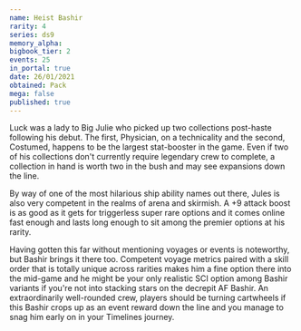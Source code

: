 ```yaml
---
name: Heist Bashir
rarity: 4
series: ds9
memory_alpha:
bigbook_tier: 2
events: 25
in_portal: true
date: 26/01/2021
obtained: Pack
mega: false
published: true
---
```


Luck was a lady to Big Julie who picked up two collections post-haste following his debut. The first, Physician, on a technicality and the second, Costumed, happens to be the largest stat-booster in the game. Even if two of his collections don't currently require legendary crew to complete, a collection in hand is worth two in the bush and may see expansions down the line.

By way of one of the most hilarious ship ability names out there, Jules is also very competent in the realms of arena and skirmish. A +9 attack boost is as good as it gets for triggerless super rare options and it comes online fast enough and lasts long enough to sit among the premier options at his rarity.

Having gotten this far without mentioning voyages or events is noteworthy, but Bashir brings it there too. Competent voyage metrics paired with a skill order that is totally unique across rarities makes him a fine option there into the mid-game and he might be your only realistic SCI option among Bashir variants if you're not into stacking stars on the decrepit AF Bashir. An extraordinarily well-rounded crew, players should be turning cartwheels if this Bashir crops up as an event reward down the line and you manage to snag him early on in your Timelines journey.
